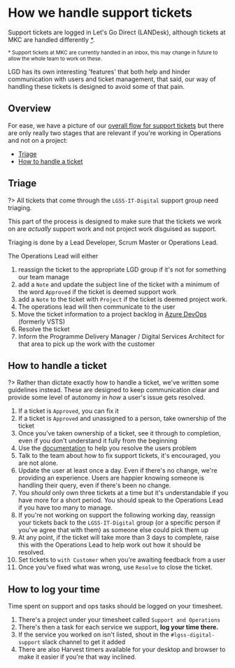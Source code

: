 # How we handle support tickets
Support tickets are logged in Let's Go Direct (LANDesk), although tickets at MKC are handled differently [*](#mkc-tickets).

<small><a id="mkc-tickets">*</a> Support tickets at MKC are currently handled in an inbox, this may change in future to allow the whole team to work on these.</small>

LGD has its own interesting 'features' that both help and hinder communication with users and ticket management, that said, our way of handling these tickets is designed to avoid some of that pain.

## Overview
For ease, we have a picture of our [overall flow for support tickets](/assets/images/support/support-flow.jpg ':ignore') but there are only really two stages that are relevant if you're working in Operations and not on a project:

* [Triage](#triage)
* [How to handle a ticket](#how-to-handle-a-ticket)

## Triage
?> All tickets that come through the `LGSS-IT-Digital` support group need triaging. 

This part of the process is designed to make sure that the tickets we work on are _actually_ support work and not project work disguised as support.

Triaging is done by a Lead Developer, Scrum Master or Operations Lead.

The Operations Lead will either 
1. reassign the ticket to the appropriate LGD group if it's not for something our team manage
1. add a `Note` and update the subject line of the ticket with a minimum of the word `Approved` if the ticket is deemed support work
1. add a `Note` to the ticket with `Project` if the ticket is deemed project work. 
  1. The operations lead will then communicate to the user
  1. Move the ticket information to a project backlog in [Azure DevOps](https://lgssappdevteam.visualstudio.com/) (formerly VSTS)
  1. Resolve the ticket
  1. Inform the Programme Delivery Manager / Digital Services Architect for that area to pick up the work with the customer


## How to handle a ticket

?> Rather than dictate exactly how to handle a ticket, we've written some guidelines instead. These are designed to keep communication clear and provide some level of autonomy in _how_ a user's issue gets resolved.

1. If a ticket is `Approved`, you can fix it
1. If a ticket is `Approved` and unassigned to a person, take ownership of the ticket
1. Once you've taken ownership of a ticket, see it through to completion, even if you don't understand it fully from the beginning
1. Use the [documentation](support/documentation.md) to help you resolve the users problem
1. Talk to the team about how to fix support tickets, it's encouraged, you are not alone.
1. Update the user at least once a day. Even if there's no change, we're providing an experience. Users are happier knowing someone is handling their query, even if there's been no change.
1. You _should_ only own three tickets at a time but it's understandable if you have more for a short period. You should speak to the Operations Lead if you have too many to manage.
1. If you're not working on support the following working day, reassign your tickets back to the `LGSS-IT-Digital` group (or a specific person if you've agree that with them) as someone else could pick them up
1. At any point, if the ticket will take more than 3 days to complete, raise this with the Operations Lead to help work out how it should be resolved.
1. Set tickets to `with Customer` when you're awaiting feedback from a user
1. Once you've fixed what was wrong, use `Resolve` to close the ticket.

## How to log your time

Time spent on support and ops tasks should be logged on your timesheet.

1. There's a project under your timesheet called `Support and Operations`
1. There's then a task for each service we support, **log your time there.**
1. If the service you worked on isn't listed, shout in the `#lgss-digital-support` slack channel to get it added
1. There are also Harvest timers available for your desktop and browser to make it easier if you're that way inclined.
